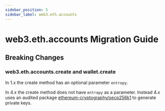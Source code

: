 ```yaml
---
sidebar_position: 5
sidebar_label: web3.eth.accounts
---
```


# web3.eth.accounts Migration Guide

## Breaking Changes

### web3.eth.accounts.create and wallet.create

In 1.x the create method has an optional parameter `entropy`.

In 4.x the create method does not have `entropy` as a parameter. Instead 4.x uses an audited package [ethereum-cryptography/secp256k1](https://github.com/ethereum/js-ethereum-cryptography#secp256k1-curve) to generate private keys.
